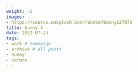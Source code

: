 ```yaml
---
weight: -2
images:
- https://source.unsplash.com/random?bunny&27676
title: bunny 4
date: 2022-07-23
tags:
- work # homepage
- archive # all posts
- bunny
- nature
---
```

